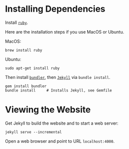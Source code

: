 # Installing Dependencies

Install [`ruby`](https://www.ruby-lang.org/en/documentation/installation/).

Here are the installation steps if you use MacOS or Ubuntu.

MacOS:

    brew install ruby

Ubuntu:

    sudo apt-get install ruby

Then install [`bundler`](http://bundler.io), then [`Jekyll`](https://jekyllrb.com) via `bundle install`.

    gem install bundler
    bundle install     # Installs Jekyll, see Gemfile

# Viewing the Website

Get Jekyll to build the website and to start a web server:

    jekyll serve --incremental

Open a web browser and point to URL `localhost:4000`.

